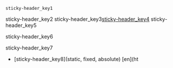 ```ngMeta
sticky-header_key1
```

sticky-header_key2
sticky-header_key3[sticky-header_key4](http://abhishekgupta92.github.io/equality10)
sticky-header_key5

sticky-header_key6


sticky-header_key7
* [sticky-header_key8](static, fixed, absolute) [en](ht
